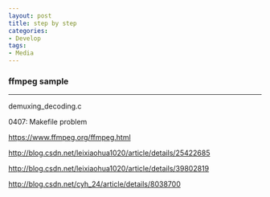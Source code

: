 ```yaml
---
layout: post
title: step by step
categories:
- Develop
tags:
- Media
---
```


### ffmpeg sample
------------
demuxing_decoding.c

0407:
Makefile problem 

https://www.ffmpeg.org/ffmpeg.html

http://blog.csdn.net/leixiaohua1020/article/details/25422685

http://blog.csdn.net/leixiaohua1020/article/details/39802819

http://blog.csdn.net/cyh_24/article/details/8038700

